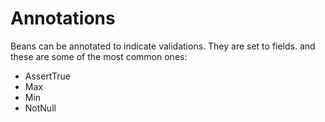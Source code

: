 # Annotations

Beans can be annotated to indicate validations. They are set to fields. and these are some of the most common ones:

* AssertTrue
* Max
* Min
* NotNull



